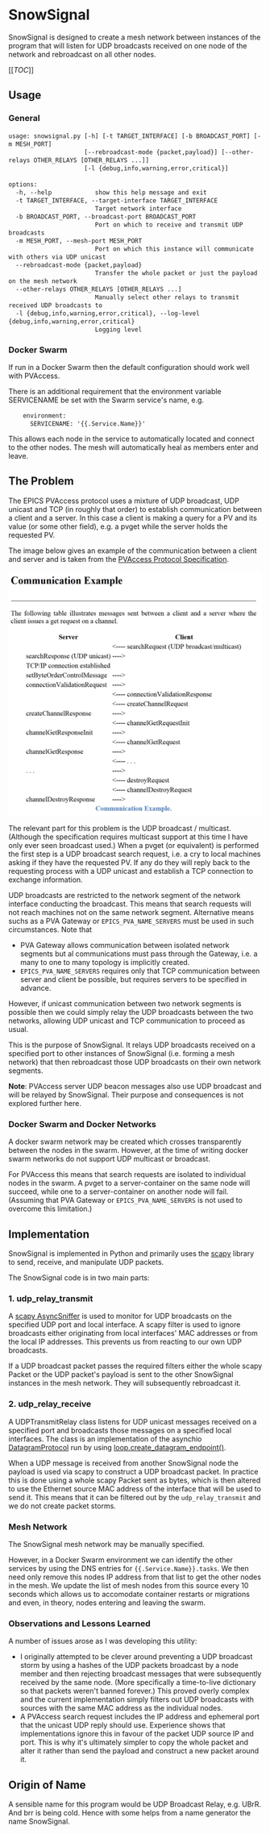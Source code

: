 # SnowSignal
SnowSignal is designed to create a mesh network between instances of the program that will listen for UDP broadcasts received on one node of the network and rebroadcast on all other nodes.

[[_TOC_]]

## Usage
### General
``` 
usage: snowsignal.py [-h] [-t TARGET_INTERFACE] [-b BROADCAST_PORT] [-m MESH_PORT]
                     [--rebroadcast-mode {packet,payload}] [--other-relays OTHER_RELAYS [OTHER_RELAYS ...]]
                     [-l {debug,info,warning,error,critical}]

options:
  -h, --help            show this help message and exit
  -t TARGET_INTERFACE, --target-interface TARGET_INTERFACE
                        Target network interface
  -b BROADCAST_PORT, --broadcast-port BROADCAST_PORT
                        Port on which to receive and transmit UDP broadcasts
  -m MESH_PORT, --mesh-port MESH_PORT
                        Port on which this instance will communicate with others via UDP unicast
  --rebroadcast-mode {packet,payload}
                        Transfer the whole packet or just the payload on the mesh network
  --other-relays OTHER_RELAYS [OTHER_RELAYS ...]
                        Manually select other relays to transmit received UDP broadcasts to
  -l {debug,info,warning,error,critical}, --log-level {debug,info,warning,error,critical}
                        Logging level
```

### Docker Swarm
If run in a Docker Swarm then the default configuration should work well with PVAccess. 

There is an additional requirement that the environment variable SERVICENAME be set with the Swarm service's name, e.g. 
```
    environment:
      SERVICENAME: '{{.Service.Name}}'
```

This allows each node in the service to automatically located and connect to the other nodes. The mesh will automatically heal as members enter and leave.

## The Problem
The EPICS PVAccess protocol uses a mixture of UDP broadcast, UDP unicast and TCP (in roughly that order) to establish communication between a client and a server. In this case a client is making a query for a PV and its value (or some other field), e.g. a pvget while the server holds the requested PV.

The image below gives an example of the communication between a client and server and is taken from the [PVAccess Protocol Specification](https://epics-controls.org/wp-content/uploads/2018/10/pvAccess-Protocol-Specification.pdf). 

![PVAccess protocol specification communication example](docs/pvacess_communication_example.png)

The relevant part for this problem is the UDP broadcast / multicast. (Although the specification requires multicast support at this time I have only ever seen broadcast used.) When a pvget (or equivalent) is performed the first step is a UDP broadcast search request, i.e. a cry to local machines asking if they have the requested PV. If any do they will reply back to the requesting process with a UDP unicast and establish a TCP connection to exchange information.

UDP broadcasts are restricted to the network segment of the network interface conducting the broadcast. This means that search requests will not reach machines not on the same network segment. Alternative means suchs as a PVA Gateway or `EPICS_PVA_NAME_SERVERS` must be used in such circumstances. Note that 
-  PVA Gateway allows communication between isolated network segments but al communications must pass through the Gateway, i.e. a many to one to many topology is implicitly created.
- `EPICS_PVA_NAME_SERVERS` requires only that TCP communication between server and client be possible, but requires servers to be specified in advance.

However, if unicast communication between two network segments is possible then we could simply relay the UDP broadcasts between the two networks, allowing UDP unicast and TCP communication to proceed as usual.

This is the purpose of SnowSignal. It relays UDP broadcasts received on a specified port to other instances of SnowSignal (i.e. forming a mesh network) that then rebroadcast those UDP broadcasts on their own network segments.

**Note**: PVAccess server UDP beacon messages also use UDP broadcast and will be relayed by SnowSignal. Their purpose and consequences is not explored further here.

### Docker Swarm and Docker Networks
A docker swarm network may be created which crosses transparently between the nodes in the swarm. However, at the time of writing docker swarm networks do not support UDP multicast or broadcast. 

For PVAccess this means that search requests are isolated to individual nodes in the swarm. A pvget to a server-container on the same node will succeed, while one to a server-container on another node will fail. (Assuming that PVA Gateway or `EPICS_PVA_NAME_SERVERS` is not used to overcome this limitation.)

## Implementation
SnowSignal is implemented in Python and primarily uses the [scapy](https://scapy.readthedocs.io/en/latest/) library to send, receive, and manipulate UDP packets. 

The SnowSignal code is in two main parts:

### 1. udp_relay_transmit
A [scapy AsyncSniffer](https://scapy.readthedocs.io/en/latest/usage.html#asynchronous-sniffing) is used to monitor for UDP broadcasts on the specified UDP port and local interface. A scapy filter is used to ignore broadcasts either originating from local interfaces' MAC addresses or from the local IP addresses. This prevents us from reacting to our own UDP broadcasts.

If a UDP broadcast packet passes the required filters either the whole scapy Packet or the UDP packet's payload is sent to the other SnowSignal instances in the mesh network. They will subsequently rebroadcast it.

### 2. udp_relay_receive
A UDPTransmitRelay class listens for UDP unicast messages received on a specified port and broadcasts those messages on a specified local interfaces. The class is an implementation of the asynchio [DatagramProtocol](https://docs.python.org/3/library/asyncio-protocol.html#datagram-protocols) run by using [loop.create_datagram_endpoint()](https://docs.python.org/3/library/asyncio-eventloop.html#asyncio.loop.create_datagram_endpoint). 

When a UDP message is received from another SnowSignal node the payload is used via scapy to construct a UDP broadcast packet. In practice this is done using a whole scapy Packet sent as bytes, which is then altered to use the Ethernet source MAC address of the interface that will be used to send it. This means that it can be filtered out by the `udp_relay_transmit` and we do not create packet storms. 

### Mesh Network
The SnowSignal mesh network may be manually specified. 

However, in a Docker Swarm environment we can identify the other services by using the DNS entries for `{{.Service.Name}}.tasks`. We then need only remove this nodes IP address from that list to get the other nodes in the mesh. We update the list of mesh nodes from this source every 10 seconds which allows us to accomodate container restarts or migrations and even, in theory, nodes entering and leaving the swarm.

### Observations and Lessons Learned
A number of issues arose as I was developing this utility: 
- I originally attempted to be clever around preventing a UDP broadcast storm by using a hashes of the UDP packets broadcast by a node member and then rejecting broadcast messages that were subsequently received by the same node. (More specifically a time-to-live dictionary so that packets weren't banned forever.) This proved overly complex and the current implementation simply filters out UDP broadcasts with sources with the same MAC address as the individual nodes.
- A PVAccess search request includes the IP address and ephemeral port that the unicast UDP reply should use. Experience shows that implementations ignore this in favour of the packet UDP source IP and port. This is why it's ultimately simpler to copy the whole packet and alter it rather than send the payload and construct a new packet around it.

## Origin of Name
A sensible name for this program would be UDP Broadcast Relay, e.g. UBrR. And brr is being cold. Hence with some helps from a name generator the name SnowSignal.